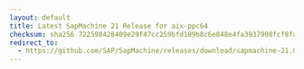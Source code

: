 ```yaml
---
layout: default
title: Latest SapMachine 21 Release for aix-ppc64
checksum: sha256 722598428409e29f47cc259bfd189b8c6e848e4fa3937908fcf8faaf70fc263c
redirect_to:
  - https://github.com/SAP/SapMachine/releases/download/sapmachine-21.0.3/sapmachine-jdk-21.0.3_aix-ppc64_bin.tar.gz
---
```

